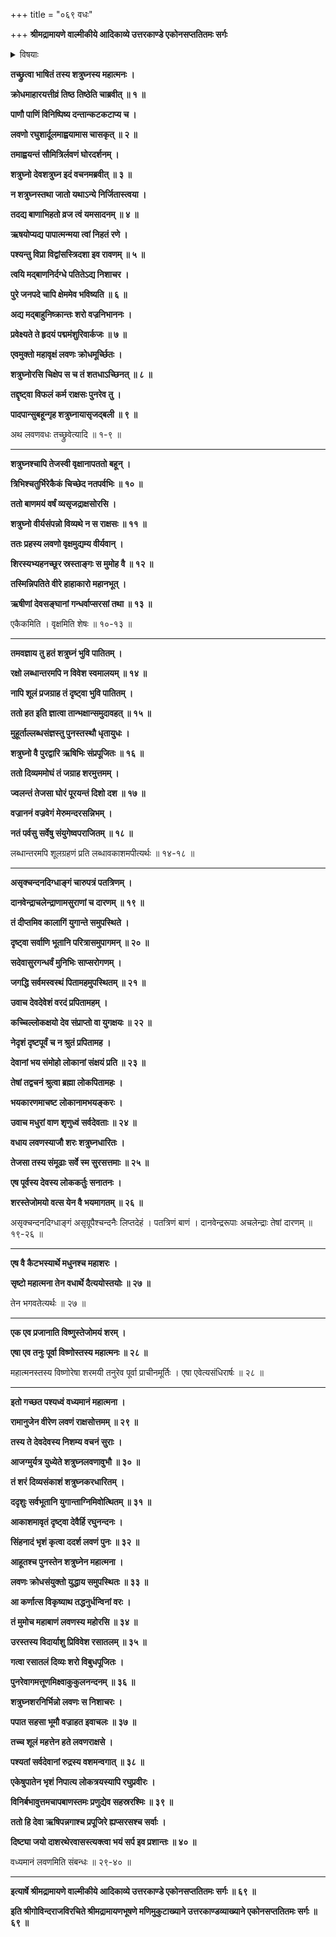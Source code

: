 +++
title = "०६९ वधः"

+++
**श्रीमद्रामायणे वाल्मीकीये आदिकाव्ये उत्तरकाण्डे एकोनसप्ततितमः सर्गः**


<details><summary>विषयाः</summary>

शत्रुघ्नेन युद्धे लवणासुरवधः ॥ १ ॥
</details>


**तच्छ्रुत्वा भाषितं तस्य शत्रुघ्नस्य महात्मनः ।**

**क्रोधमाहारयत्तीव्रं तिष्ठ तिष्ठेति चाब्रवीत् ॥ १ ॥**

**पाणौ पाणिं विनिष्पिष्य दन्तान्कटकटाप्य च ।**

**लवणो रघुशार्दूलमाह्वयामास चासकृत् ॥ २ ॥**

**तमाह्वयन्तं सौमित्रिर्लवणं घोरदर्शनम् ।**

**शत्रुघ्नो देवशत्रुघ्न इदं वचनमब्रवीत् ॥ ३ ॥**

**न शत्रुघ्नस्तथा जातो यथाऽन्ये निर्जितास्त्वया ।**

**तदद्य बाणाभिहतो व्रज त्वं यमसादनम् ॥ ४ ॥**

**ऋषयोप्यद्य पापात्मन्मया त्वां निहतं रणे ।**

**पश्यन्तु विप्रा विद्वांसस्त्रिदशा इव रावणम् ॥ ५ ॥**

**त्वयि मद्बाणनिर्दग्धे पतितेऽद्य निशाचर ।**

**पुरे जनपदे चापि क्षेममेव भविष्यति ॥ ६ ॥**

**अद्य मद्बाहुनिष्क्रान्तः शरो वज्रनिभाननः ।**

**प्रवेक्ष्यते ते हृदयं पद्ममंशुरिवार्कजः ॥ ७ ॥**

**एवमुक्तो महावृक्षं लवणः क्रोधमूर्च्छितः ।**

**शत्रुघ्नोरसि चिक्षेप स च तं शतधाऽच्छिनत् ॥ ८ ॥**

**तद्दृष्ट्वा विफलं कर्म राक्षसः पुनरेव तु ।**

**पादपान्सुबहून्गृह शत्रुघ्नायासृजद्बली ॥ ९ ॥**

अथ लवणवधः तच्छ्रुवेत्यादि ॥ १-९ ॥

****

**शत्रुघ्नश्चापि तेजस्वी वृक्षानापततो बहून् ।**

**त्रिभिश्चतुर्भिरेकैकं चिच्छेद नतपर्वभिः ॥ १० ॥**

**ततो बाणमयं वर्षं व्यसृजद्राक्षसोरसि ।**

**शत्रुघ्नो वीर्यसंपन्नो विव्यथे न स राक्षसः ॥ ११ ॥**

**ततः प्रहस्य लवणो वृक्षमुद्यम्य वीर्यवान् ।**

**शिरस्यभ्यहनच्छूर स्रस्ताङ्गः स मुमोह वै ॥ १२ ॥**

**तस्मिन्निपतिते वीरे हाहाकारो महानभूत् ।**

**ऋषीणां देवसङ्घानां गन्धर्वाप्सरसां तथा ॥ १३ ॥**

एकैकमिति । वृक्षमिति शेषः ॥ १०-१३ ॥

****

**तमवज्ञाय तु हतं शत्रुघ्नं भुवि पातितम् ।**

**रक्षो लब्धान्तरमपि न विवेश स्वमालयम् ॥ १४ ॥**

**नापि शूलं प्रजग्राह तं दृष्ट्वा भुवि पातितम् ।**

**ततो हत इति ज्ञात्वा तान्भक्षान्समुदावहत् ॥ १५ ॥**

**मुहूर्ताल्लब्धसंज्ञस्तु पुनस्तस्थौ धृतायुधः ।**

**शत्रुघ्नो वै पुरद्वारि ऋषिभिः संप्रपूजितः ॥ १६ ॥**

**ततो दिव्यममोघं तं जग्राह शरमुत्तमम् ।**

**ज्वलन्तं तेजसा घोरं पूरयन्तं दिशो दश ॥ १७ ॥**

**वज्राननं वज्रवेगं मेरुमन्दरसन्निभम् ।**

**नतं पर्वसु सर्वेषु संयुगेष्वपराजितम् ॥ १८ ॥**

लब्धान्तरमपि शूलग्रहणं प्रति लब्धावकाशमपीत्यर्थः ॥ १४-१८ ॥

****

**असृक्चन्दनदिग्धाङ्गं चारुपत्रं पतत्रिणम् ।**

**दानवेन्द्राचलेन्द्राणामसुराणां च दारणम् ॥ १९ ॥**

**तं दीप्तमिव कालागिं युगान्ते समुपस्थिते ।**

**दृष्ट्वा सर्वाणि भूतानि परित्रासमुपागमन् ॥ २० ॥**

**सदेवासुरगन्धर्वं मुनिभिः साप्सरोगणम् ।**

**जगद्धि सर्वमस्वस्थं पितामहमुपस्थितम् ॥ २१ ॥**

**उवाच देवदेवेशं वरदं प्रपितामहम् ।**

**कच्चिल्लोकक्षयो देव संप्राप्तो वा युगक्षयः ॥ २२ ॥**

**नेदृशं दृष्टपूर्वं च न श्रुतं प्रपितामह ।**

**देवानां भय संमोहो लोकानां संक्षयं प्रति ॥ २३ ॥**

**तेषां तद्वचनं श्रुत्वा ब्रह्मा लोकपितामहः ।**

**भयकारणमाचष्ट लोकानामभयङ्करः ।**

**उवाच मधुरां वाण शृणुध्वं सर्वदेवताः ॥ २४ ॥**

**वधाय लवणस्याजौ शरः शत्रुघ्नधारितः ।**

**तेजसा तस्य संमूढाः सर्वे स्म सुरसत्तमाः ॥ २५ ॥**

**एष पूर्वस्य देवस्य लोककर्तुः सनातनः ।**

**शरस्तेजोमयो वत्स येन वै भयमागतम् ॥ २६ ॥**

असृक्चन्दनदिग्धाङ्गं असृग्रूपैश्चन्दनैः लिप्तदेहं । पतत्रिणं बाणं । दानवेन्द्ररूपाः अचलेन्द्राः तेषां दारणम् ॥ १९-२६ ॥

****

**एष वै कैटभस्यार्थे मधुनश्च महाशरः ।**

**सृष्टो महात्मना तेन वधार्थे दैत्ययोस्तयोः ॥ २७ ॥**

तेन भगवतेत्यर्थः ॥ २७ ॥

****

**एक एव प्रजानाति विष्णुस्तेजोमयं शरम् ।**

**एषा एव तनुः पूर्वा विष्णोस्तस्य महात्मनः ॥ २८ ॥**

महात्मनस्तस्य विष्णोरेषा शरमयी तनुरेव पूर्वा प्राचीनमूर्तिः । एषा एवेत्यसंधिरार्षः ॥ २८ ॥

****

**इतो गच्छत पश्यध्वं वध्यमानं महात्मना ।**

**रामानुजेन वीरेण लवणं राक्षसोत्तमम् ॥ २९ ॥**

**तस्य ते देवदेवस्य निशम्य वचनं सुराः ।**

**आजग्मुर्यत्र युध्येते शत्रुघ्नलवणावुभौ ॥ ३० ॥**

**तं शरं दिव्यसंकाशं शत्रुघ्नकरधारितम् ।**

**ददृशुः सर्वभूतानि युगान्ताग्निमिवोत्थितम् ॥ ३१ ॥**

**आकाशमावृतं दृष्ट्वा देवैर्हि रघुनन्दनः ।**

**सिंहनादं भृशं कृत्वा ददर्श लवणं पुनः ॥ ३२ ॥**

**आहूतश्च पुनस्तेन शत्रुघ्नेन महात्मना ।**

**लवणः क्रोधसंयुक्तो युद्धाय समुपस्थितः ॥ ३३ ॥**

**आ कर्णात्स विकृष्याथ तद्धनुर्धन्विनां वरः ।**

**तं मुमोच महाबाणं लवणस्य महोरसि ॥ ३४ ॥**

**उरस्तस्य विदार्याशु प्रिविवेश रसातलम् ॥ ३५ ॥**

**गत्वा रसातलं दिव्यः शरो विबुधपूजितः ।**

**पुनरेवागमत्तूणमिक्ष्वाकुकुलनन्दनम् ॥ ३६ ॥**

**शत्रुघ्नशरनिर्भिन्नो लवणः स निशाचरः ।**

**पपात सहसा भूमौ वज्राहत इवाचलः ॥ ३७ ॥**

**तच्च शूलं महत्तेन हते लवणराक्षसे ।**

**पश्यतां सर्वदेवानां रुद्रस्य वशमन्वगात् ॥ ३८ ॥**

**एकेषुपातेन भृशं निपात्य लोकत्रयस्यापि रघुप्रवीरः ।**

**विनिर्बभावुत्तमचापबाणस्तमः प्रणुद्येव सहस्ररश्मिः ॥ ३९ ॥**

**ततो हि देवा ऋषिपन्नगाश्च प्रपूजिरे ह्यप्सरसश्च सर्वाः ।**

**दिष्ट्या जयो दाशरथेरवासस्त्यक्त्वा भयं सर्प इव प्रशान्तः ॥ ४० ॥**

वध्यमानं लवणमिति संबन्धः ॥ २९-४० ॥

****

**इत्यार्षे श्रीमद्रामायणे वाल्मीकीये आदिकाव्ये उत्तरकाण्डे एकोनसप्ततितमः सर्गः ॥ ६९ ॥**

**इति श्रीगोविन्दराजविरचिते श्रीमद्रामायणभूषणे मणिमुकुटाख्याने उत्तरकाण्डव्याख्याने एकोनसप्ततितमः सर्गः ॥ ६९ ॥**
